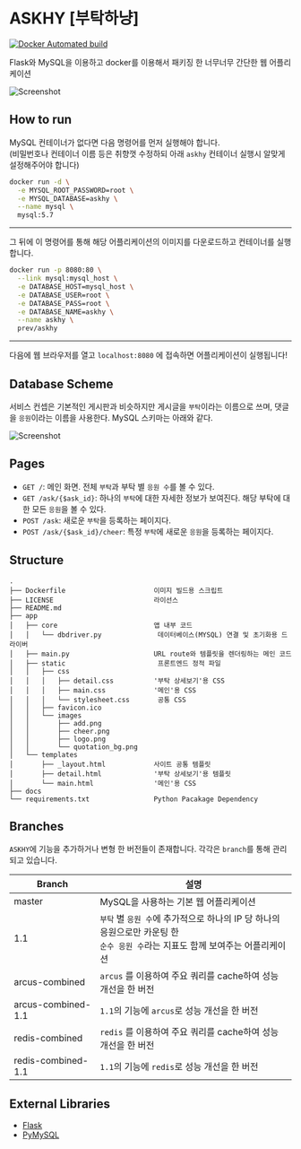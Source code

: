 # ASKHY [부탁하냥]

[![Docker Automated build](https://img.shields.io/docker/automated/prev/askhy.svg)](https://hub.docker.com/r/prev/askhy/)

Flask와 MySQL을 이용하고 docker를 이용해서 패키징 한 너무너무 간단한 웹 어플리케이션

![Screenshot](https://prev.kr/askhy/screenshot.png)


## How to run

MySQL 컨테이너가 없다면 다음 명령어를 먼저 실행해야 합니다.  
(비밀번호나 컨테이너 이름 등은 취향껏 수정하되 아래 `askhy` 컨테이너 실행시 알맞게 설정해주어야 합니다)

```bash
docker run -d \
  -e MYSQL_ROOT_PASSWORD=root \
  -e MYSQL_DATABASE=askhy \
  --name mysql \
  mysql:5.7
```

---

그 뒤에 이 명령어를 통해 해당 어플리케이션의 이미지를 다운로드하고 컨테이너를 실행합니다.

```bash
docker run -p 8080:80 \
  --link mysql:mysql_host \
  -e DATABASE_HOST=mysql_host \
  -e DATABASE_USER=root \
  -e DATABASE_PASS=root \
  -e DATABASE_NAME=askhy \
  --name askhy \
  prev/askhy
```
---

다음에 웹 브라우저를 열고 `localhost:8080` 에 접속하면 어플리케이션이 실행됩니다!



## Database Scheme

서비스 컨셉은 기본적인 게시판과 비슷하지만 게시글을 `부탁`이라는 이름으로 쓰며, 댓글을 `응원`이라는 이름을 사용한다. MySQL 스키마는 아래와 같다.

![Screenshot](https://prev.kr/askhy/db_scheme.png)



## Pages

- `GET /`: 메인 화면. 전체 `부탁`과 부탁 별 `응원 수`를 볼 수 있다.
- `GET /ask/{$ask_id}`: 하나의 `부탁`에 대한 자세한 정보가 보여진다. 해당 부탁에 대한 모든 `응원`을 볼 수 있다.
- `POST /ask`: 새로운 `부탁`을 등록하는 페이지다.
- `POST /ask/{$ask_id}/cheer`: 특정 `부탁`에 새로운 `응원`을 등록하는 페이지다.



## Structure

```
.
├── Dockerfile 						이미지 빌드용 스크립트
├── LICENSE 						라이선스
├── README.md
├── app
│   ├── core						앱 내부 코드
│   │   └── dbdriver.py	 			 데이터베이스(MYSQL) 연결 및 초기화용 드라이버
│   ├── main.py						URL route와 템플릿을 렌더링하는 메인 코드
│   ├── static						 프론트엔드 정적 파일 
│   │   ├── css
│   │   │   ├── detail.css			'부탁 상세보기'용 CSS
│   │   │   ├── main.css			'메인'용 CSS
│   │   │   └── stylesheet.css		 공통 CSS
│   │   ├── favicon.ico
│   │   └── images
│   │       ├── add.png				
│   │       ├── cheer.png
│   │       ├── logo.png
│   │       └── quotation_bg.png
│   └── templates
│       ├── _layout.html			사이트 공통 템플릿
│       ├── detail.html				'부탁 상세보기'용 템플릿
│       └── main.html				'메인'용 CSS
├── docs
└── requirements.txt				Python Pacakage Dependency
```



## Branches

`ASKHY`에 기능을 추가하거나 변형 한 버전들이 존재합니다. 각각은 `branch`를 통해 관리되고 있습니다.

| Branch             | 설명                                       |
| ------------------ | ---------------------------------------- |
| master             | MySQL을 사용하는 기본 웹 어플리케이션                  |
| 1.1                | `부탁` 별 `응원 수`에 추가적으로 하나의 IP 당 하나의 응원으로만 카운팅 한<br />`순수 응원 수`라는 지표도 함께 보여주는 어플리케이션 |
| arcus-combined     | `arcus` 를 이용하여 주요 쿼리를 cache하여 성능 개선을 한 버전 |
| arcus-combined-1.1 | `1.1`의 기능에 `arcus`로 성능 개선을 한 버전          |
| redis-combined     | `redis` 를 이용하여 주요 쿼리를 cache하여 성능 개선을 한 버전 |
| redis-combined-1.1 | `1.1`의 기능에 `redis`로 성능 개선을 한 버전          |




## External Libraries

- [Flask](https://github.com/pallets/flask)
- [PyMySQL](https://github.com/PyMySQL/PyMySQL)

